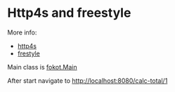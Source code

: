 # Http4s and freestyle

More info:

* [http4s](https://http4s.org/)
* [frestyle](http://frees.io/docs/integrations/http4s/)

Main class is [fokot.Main](src/main/scala/fokot/Main.scala)

After start navigate to [http://localhost:8080/calc-total/1](http://localhost:8080/calc-total/1)